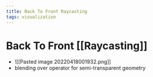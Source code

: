 ```yaml
---
title: Back To Front Raycasting
tags: visualization
---
```


# Back To Front [[Raycasting]]
- ![[Pasted image 20220418001932.png]]
- blending over operator for semi-transparent geometry




















